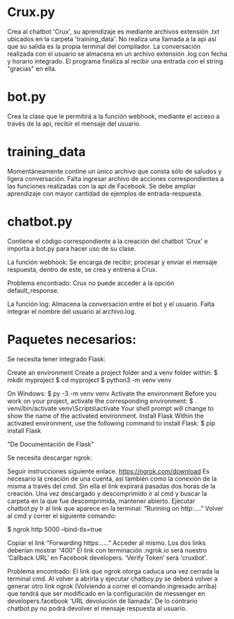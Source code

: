 # Crux.py
Crea al chatbot 'Crux', su aprendizaje es mediante archivos extensión .txt ubicados en la carpeta 'training_data'. No realiza una llamada a la api así que su salida es la propia terminal del compilador. La conversación realizada con el usuario se almacena en un archivo extensión .log con fecha y horario integrado. El programa finaliza al recibir una entrada con el string "gracias" en ella.


# bot.py
Crea la clase que le permitirá a la función webhook, mediante el acceso a través de la api, recibir el mensaje del usuario.


# training_data
Momentáneamente contine un único archivo que consta sólo de saludos y ligera conversación. Falta ingresar archivo de acciones correspondientes a las funciones realizadas con la api de Facebook. Se debe ampliar aprendizaje con mayor cantidad de ejemplos de entrada-respuesta.


# chatbot.py
Contiene el código correspondiente a la creación del chatbot 'Crux' e importa a bot.py para hacer uso de su clase.

  La función webhook: 
  Se encarga de recibir, procesar y enviar el mensaje respuesta, dentro de este, se crea y entrena a Crux.
  
  Problema encontrado: Crux no puede acceder a la opción default_response.
  
  La función log:
  Almacena la conversación entre el bot y el usuario. Falta integrar el nombre del usuario al archivo.log.


# Paquetes necesarios:
 Se necesita tener integrado Flask:

 Create an environment
Create a project folder and a venv folder within: $ mkdir myproject $ cd myproject $ python3 -m venv venv

On Windows: $ py -3 -m venv venv
Activate the environment Before you work on your project, activate the corresponding environment: $ . venv/bin/activate
venv\Scripts\activate Your shell prompt will change to show the name of the activated environment.
Install Flask Within the activated environment, use the following command to install Flask: $ pip install Flask

"De Documentación de Flask"


 Se necesita descargar ngrok:
 
Seguir instrucciones siguiente enlace. https://ngrok.com/download
Es necesario la creación de una cuenta, así también como la conexión de la misma a través del cmd. Sin ella el link expirará pasadas dos horas de la creación. 
Una vez descargado y descomprimido ir al cmd y buscar la carpeta en la que fue descomprimida, mantener abierto. 
Ejecutar chatbot.py
Ir al link que aparece en la terminal: “Running on http:….” Volver al cmd y correr el siguiente comando:

$ ngrok http 5000 –bind-tls=true

Copiar el link “Forwarding https:…..” Acceder al mismo.
Los dos links deberían mostrar “400” 
El link con terminación .ngrok.io será nuestro ‘Callback URL’ en Facebook developers. ‘Verify Token’ será 'cruxbot'.

Problema encontrado: El link que ngrok otorga caduca una vez cerrada la terminal cmd. Al volver a abrirla y ejecutar chatboy.py se deberá volver a generar otro link ngrok (Volviendo a correr el comando ingresado arriba) que tendrá que ser modificado en la configuración de messenger en developers.facebook 'URL devolución de llamada'. De lo contrario chatbot.py no podrá devolver el mensaje respuesta al usuario.
